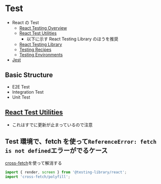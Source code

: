 # Test

- React の Test
  - [React Testing Overview](https://legacy.reactjs.org/docs/testing.html)
  - [React Test Utilities](https://legacy.reactjs.org/docs/test-utils.html)
    - 以下に示す React Testing Library のほうを推奨
  - [React Testing Library](https://testing-library.com/docs/react-testing-library/intro/)
  - [Testing Recipes](https://reactjs.org/docs/testing-recipes.html)
  - [Testing Environments](https://reactjs.org/docs/testing-environments.html)
- [Jest](https://jestjs.io/docs/getting-started)

## Basic Structure

- E2E Test
- Integration Test
- Unit Test

## [React Test Utilities](https://ja.reactjs.org/docs/test-utils.html)

- これはすでに更新が止まっているので注意

## Test 環境で、fetch を使って`ReferenceError: fetch is not defined`エラーがでるケース

[cross-fetch](https://www.npmjs.com/package/cross-fetch)を使って解消する

```js
import { render, screen } from '@testing-library/react';
import 'cross-fetch/polyfill';
```
